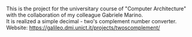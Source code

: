 This is the project for the universitary course of "Computer Architecture" with the collaboration of my colleague Gabriele Marino.  
It is realized a simple decimal - two's complement number converter.  
Website: https://galileo.dmi.unict.it/projects/twoscomplement/
